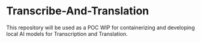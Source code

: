 # Transcribe-And-Translation
This repository will be used as a POC WIP for containerizing and developing local AI models for Transcription and Translation.
